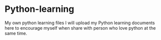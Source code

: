 # Python-learning
My own python learning files
I will upload my Python learning documents here to encourage myself when share with person who love python at the same time.
